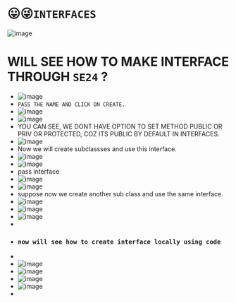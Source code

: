 # 😛😜`INTERFACES`

![image](https://github.com/bhuvabhavik/MY-ABAP-CHEATSHEET/assets/49744703/72018e9f-e4c4-43d2-9f75-1d8e278c729d)

# WILL SEE HOW TO MAKE INTERFACE THROUGH `SE24` ?

+ ![image](https://github.com/bhuvabhavik/MY-ABAP-CHEATSHEET/assets/49744703/fe2cdb49-2b11-433a-8910-f878d0296755)
+ `PASS THE NAME AND CLICK ON CREATE.`
+ ![image](https://github.com/bhuvabhavik/MY-ABAP-CHEATSHEET/assets/49744703/cea71c4f-8594-4322-afc8-ab7a67822e37)
+ ![image](https://github.com/bhuvabhavik/MY-ABAP-CHEATSHEET/assets/49744703/536dabbc-76ab-4ec6-b1f6-b95177001e66)
+ YOU CAN SEE, WE DONT HAVE OPTION TO SET METHOD PUBLIC OR PRIV OR PROTECTED, COZ ITS PUBLIC BY DEFAULT IN INTERFACES.
+ ![image](https://github.com/bhuvabhavik/MY-ABAP-CHEATSHEET/assets/49744703/4cafc67d-7eb0-4e47-84a1-d0f97f44516d)
+ Now we will create subclassses and use this interface.
+ ![image](https://github.com/bhuvabhavik/MY-ABAP-CHEATSHEET/assets/49744703/9d70ccd1-3fc1-4374-8df5-fffca84f6ffd)
+ ![image](https://github.com/bhuvabhavik/MY-ABAP-CHEATSHEET/assets/49744703/32b0affd-113a-42fc-bca9-778a9527fddd)
+ pass interface
+ ![image](https://github.com/bhuvabhavik/MY-ABAP-CHEATSHEET/assets/49744703/c8d08289-55aa-43e5-92ac-c5ec30c29a32)
+ ![image](https://github.com/bhuvabhavik/MY-ABAP-CHEATSHEET/assets/49744703/ed4d9981-9eb2-47d5-b801-50bd1df6f77e)
+ suppose now we create another sub class and use the same interface.
+ ![image](https://github.com/bhuvabhavik/MY-ABAP-CHEATSHEET/assets/49744703/275ddd83-7b4e-4519-b6ae-9a4abcf15eb9)
+ ![image](https://github.com/bhuvabhavik/MY-ABAP-CHEATSHEET/assets/49744703/ffa66cdb-6b02-46c9-a82e-4703aeae5a56)
+ ![image](https://github.com/bhuvabhavik/MY-ABAP-CHEATSHEET/assets/49744703/e2897904-d8f3-439d-a6bc-52f7f7177dad)
+
+ ### `now will see how to create interface locally using code`
+
+ ![image](https://github.com/bhuvabhavik/MY-ABAP-CHEATSHEET/assets/49744703/8e3a82c4-b1de-474c-96af-7e1e39c2c53d)
+ ![image](https://github.com/bhuvabhavik/MY-ABAP-CHEATSHEET/assets/49744703/86977c08-1542-4d2d-99dc-dfdeb30689c3)
+ ![image](https://github.com/bhuvabhavik/MY-ABAP-CHEATSHEET/assets/49744703/271418ee-8b06-4d4c-a4e4-5a0e2c5e2ec9)
+ ![image](https://github.com/bhuvabhavik/MY-ABAP-CHEATSHEET/assets/49744703/ea9a057e-9c21-44bb-8fcd-b65cee4d381e)
+ 



  













